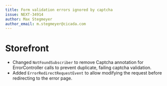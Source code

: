 ```yaml
---
title: Form validation errors ignored by captcha
issue: NEXT-34914
author: Max Stegmeyer
author_email: m.stegmeyer@cicada.com
---
```

# Storefront
* Changed `NotFoundSubscriber` to remove Captcha annotation for ErrorController calls to prevent duplicate, failing captcha validation.
* Added `ErrorRedirectRequestEvent` to allow modifying the request before redirecting to the error page.
